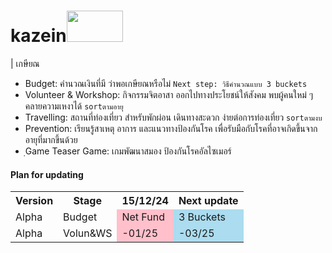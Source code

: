 ﻿# kazein<img src="https://github.com/user-attachments/assets/a77b340a-5a63-4150-90ec-d9930c58b2a8" width="90px;" height="50px">

 | เกษียณ

- Budget: คำนวณเงินที่มี ว่าพอเกษียณหรือไม่ `Next step: วิธีคำนวณแบบ 3 buckets`
- Volunteer & Workshop: กิจกรรมจิตอาสา ออกไปทางประโยชน์ให้สังคม พบผู้คนใหม่ ๆ คลายความเหงาได้ `sortตามอายุ`
- Travelling: สถานที่ท่องเที่ยว สำหรับพักผ่อน เดินทางสะดวก ง่ายต่อการท่องเที่ยว `sortตามงบ`
- Prevention: เรียนรู้สาเหตุ อาการ และแนวทางป้องกันโรค เพื่อรับมือกับโรคที่อาจเกิดขึ้นจากอายุที่มากขึ้นด้วย
- ฺGame Teaser Game: เกมพัฒนาสมอง ป้องกันโรคอัลไซเมอร์

#### Plan for updating
<table>
    <tr>
     <th colspan="11">Version</th>
     <th colspan="11">Stage</th>
      <th colspan="11">15/12/24</th>
      <th colspan="11">Next update</th>
    </tr>
 <tr>
      <td colspan="11">Alpha</td>
  <td colspan="11">Budget</td>
      <td colspan="11" style="background-color:pink;">Net Fund</td>
      <td colspan="11" style="background-color:rgb(171, 220, 239);">3 Buckets</td>
    </tr>
 <tr>
      <td colspan="11">Alpha</td>
  <td colspan="11">Volun&WS</td>
      <td colspan="11" style="background-color:pink;">-01/25</td>
      <td colspan="11" style="background-color:rgb(171, 220, 239);">-03/25</td>
    </tr>
    
